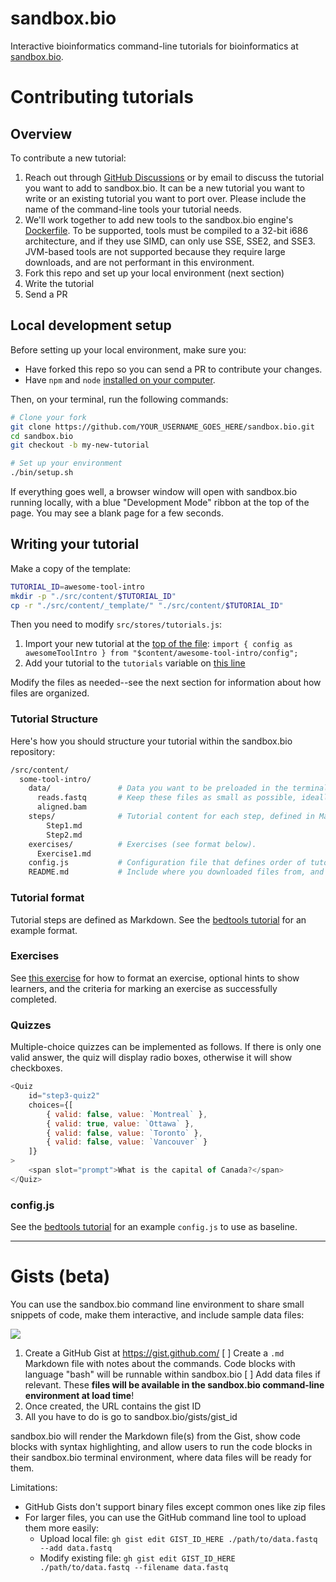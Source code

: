 # sandbox.bio

Interactive bioinformatics command-line tutorials for bioinformatics at [sandbox.bio](https://sandbox.bio).

# Contributing tutorials

## Overview

To contribute a new tutorial:

1. Reach out through [GitHub Discussions](https://github.com/sandbox-bio/sandbox.bio/discussions) or by email to discuss the tutorial you want to add to sandbox.bio. It can be a new tutorial you want to write or an existing tutorial you want to port over. Please include the name of the command-line tools your tutorial needs.
2. We'll work together to add new tools to the sandbox.bio engine's [Dockerfile](https://github.com/sandbox-bio/v86/blob/master/tools/docker/debian/Dockerfile). To be supported, tools must be compiled to a 32-bit i686 architecture, and if they use SIMD, can only use SSE, SSE2, and SSE3. JVM-based tools are not supported because they require large downloads, and are not performant in this environment.
3. Fork this repo and set up your local environment (next section)
4. Write the tutorial
5. Send a PR

## Local development setup

Before setting up your local environment, make sure you:

- Have forked this repo so you can send a PR to contribute your changes.
- Have `npm` and `node` [installed on your computer](https://docs.npmjs.com/downloading-and-installing-node-js-and-npm).

Then, on your terminal, run the following commands:

```bash
# Clone your fork
git clone https://github.com/YOUR_USERNAME_GOES_HERE/sandbox.bio.git
cd sandbox.bio
git checkout -b my-new-tutorial

# Set up your environment
./bin/setup.sh
```

If everything goes well, a browser window will open with sandbox.bio running locally, with a blue "Development Mode" ribbon at the top of the page. You may see a blank page for a few seconds.

## Writing your tutorial

Make a copy of the template:

```bash
TUTORIAL_ID=awesome-tool-intro
mkdir -p "./src/content/$TUTORIAL_ID"
cp -r "./src/content/_template/" "./src/content/$TUTORIAL_ID"
```

Then you need to modify `src/stores/tutorials.js`:
1. Import your new tutorial at the [top of the file](https://github.com/sandbox-bio/sandbox.bio/blob/main/src/stores/tutorials.js#L30): `import { config as awesomeToolIntro } from "$content/awesome-tool-intro/config";`
2. Add your tutorial to the `tutorials` variable on [this line](https://github.com/sandbox-bio/sandbox.bio/blob/main/src/stores/tutorials.js#L54)

Modify the files as needed--see the next section for information about how files are organized. 

### Tutorial Structure

Here's how you should structure your tutorial within the sandbox.bio repository:

```bash
/src/content/
  some-tool-intro/
    data/               # Data you want to be preloaded in the terminal when the tutorial loads.
      reads.fastq       # Keep these files as small as possible, ideally < 100KB if possible.
      aligned.bam
    steps/              # Tutorial content for each step, defined in Markdown format (see format below).
        Step1.md
        Step2.md
    exercises/          # Exercises (see format below).
      Exercise1.md
    config.js           # Configuration file that defines order of tutorial steps, and other metadata.
    README.md           # Include where you downloaded files from, and how/if they were processed (optional).
```

### Tutorial format

Tutorial steps are defined as Markdown. See the [bedtools tutorial](https://raw.githubusercontent.com/sandbox-bio/sandbox.bio/main/src/content/bedtools-intro/steps/Step12.md) for an example format.

### Exercises

See [this exercise](https://raw.githubusercontent.com/sandbox-bio/sandbox.bio/b3174e01e25c48c1bf655e894626eb0a09c88992/src/content/debugging-puzzles/steps/PuzzleBedSpaces.md) for how to format an exercise, optional hints to show learners, and the criteria for marking an exercise as successfully completed.

### Quizzes

Multiple-choice quizzes can be implemented as follows. If there is only one valid answer, the quiz will display radio boxes, otherwise it will show checkboxes.

```js
<Quiz
	id="step3-quiz2"
	choices={[
		{ valid: false, value: `Montreal` },
		{ valid: true, value: `Ottawa` },
		{ valid: false, value: `Toronto` },
		{ valid: false, value: `Vancouver` }
	]}
>
	<span slot="prompt">What is the capital of Canada?</span>
</Quiz>
```

### config.js

See the [bedtools tutorial](https://github.com/sandbox-bio/sandbox.bio/blob/main/src/content/bedtools-intro/config.js) for an example `config.js` to use as baseline.

---

# Gists (beta)

You can use the sandbox.bio command line environment to share small snippets of code, make them interactive, and include sample data files:

![](https://sandbox.bio/assets/screenshots/gists.png)

1. Create a GitHub Gist at https://gist.github.com/
  [ ] Create a `.md` Markdown file with notes about the commands. Code blocks with language "bash" will be runnable within sandbox.bio
  [ ] Add data files if relevant. These **files will be available in the sandbox.bio command-line environment at load time**!
2. Once created, the URL contains the gist ID
3. All you have to do is go to sandbox.bio/gists/gist_id

sandbox.bio will render the Markdown file(s) from the Gist, show code blocks with syntax highlighting, and allow users to run the code blocks in their sandbox.bio terminal environment, where data files will be ready for them.

Limitations:
* GitHub Gists don't support binary files except common ones like zip files
* For larger files, you can use the GitHub command line tool to upload them more easily:
  * Upload local file: `gh gist edit GIST_ID_HERE ./path/to/data.fastq --add data.fastq`
  * Modify existing file: `gh gist edit GIST_ID_HERE ./path/to/data.fastq --filename data.fastq`
